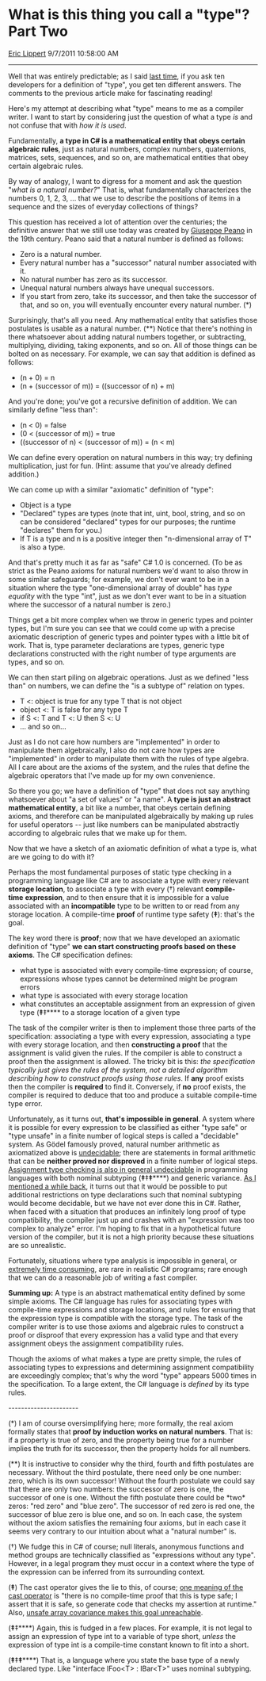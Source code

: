 # What is this thing you call a "type"? Part Two

[Eric Lippert](https://social.msdn.microsoft.com/profile/Eric%20Lippert) 9/7/2011 10:58:00 AM

-----

Well that was entirely predictable; as I said [last time](http://blogs.msdn.com/b/ericlippert/archive/2011/08/29/what-is-this-thing-you-call-a-quot-type-quot-part-one.aspx), if you ask ten developers for a definition of "type", you get ten different answers. The comments to the previous article make for fascinating reading\!

Here's my attempt at describing what "type" means to me as a compiler writer. I want to start by considering just the question of what a type *is* and not confuse that with *how it is used*.

Fundamentally, **a type in C\# is a mathematical entity that obeys certain algebraic rules**, just as natural numbers, complex numbers, quaternions, matrices, sets, sequences, and so on, are mathematical entities that obey certain algebraic rules.

By way of analogy, I want to digress for a moment and ask the question "*what is a natural number?*" That is, what fundamentally characterizes the numbers 0, 1, 2, 3, ... that we use to describe the positions of items in a sequence and the sizes of everyday collections of things?

This question has received a lot of attention over the centuries; the definitive answer that we still use today was created by [Giuseppe Peano](http://en.wikipedia.org/wiki/Peano) in the 19th century. Peano said that a natural number is defined as follows:

  - Zero is a natural number.
  - Every natural number has a "successor" natural number associated with it.
  - No natural number has zero as its successor.
  - Unequal natural numbers always have unequal successors.
  - If you start from zero, take its successor, and then take the successor of that, and so on, you will eventually encounter every natural number. (\*)

Surprisingly, that's all you need. Any mathematical entity that satisfies those postulates is usable as a natural number. (\*\*) Notice that there's nothing in there whatsoever about adding natural numbers together, or subtracting, multiplying, dividing, taking exponents, and so on. All of those things can be bolted on as necessary. For example, we can say that addition is defined as follows:

  - (n + 0) = n
  - (n + (successor of m)) = ((successor of n) + m)

And you're done; you've got a recursive definition of addition. We can similarly define "less than":

  - (n \< 0) = false
  - (0 \< (successor of m)) = true
  - ((successor of n) \< (successor of m)) = (n \< m)

We can define every operation on natural numbers in this way; try defining multiplication, just for fun. (Hint: assume that you've already defined addition.)

We can come up with a similar "axiomatic" definition of "type":

  - Object is a type
  - "Declared" types are types (note that int, uint, bool, string, and so on can be considered "declared" types for our purposes; the runtime "declares" them for you.)
  - If T is a type and n is a positive integer then "n-dimensional array of T" is also a type.

And that's pretty much it as far as "safe" C\# 1.0 is concerned. (To be as strict as the Peano axioms for natural numbers we'd want to also throw in some similar safeguards; for example, we don't ever want to be in a situation where the type "one-dimensional array of double" has *type* *equality* with the type "int", just as we don't ever want to be in a situation where the successor of a natural number is zero.)

Things get a bit more complex when we throw in generic types and pointer types, but I'm sure you can see that we could come up with a precise axiomatic description of generic types and pointer types with a little bit of work. That is, type parameter declarations are types, generic type declarations constructed with the right number of type arguments are types, and so on.

We can then start piling on algebraic operations. Just as we defined "less than" on numbers, we can define the "is a subtype of" relation on types.

  - T \<: object is true for any type T that is not object
  - object \<: T is false for any type T
  - if S \<: T and T \<: U then S \<: U
  - ... and so on...

Just as I do not care how numbers are "implemented" in order to manipulate them algebraically, I also do not care how types are "implemented" in order to manipulate them with the rules of type algebra. All I care about are the axioms of the system, and the rules that define the algebraic operators that I've made up for my own convenience.

So there you go; we have a definition of "type" that does not say anything whatsoever about "a set of values" or "a name". A **type is just an abstract mathematical entity**, a bit like a number, that obeys certain defining axioms, and therefore can be manipulated algebraically by making up rules for useful operators -- just like numbers can be manipulated abstractly according to algebraic rules that we make up for them.

Now that we have a sketch of an axiomatic definition of what a type is, what are we going to do with it?

Perhaps the most fundamental purposes of static type checking in a programming language like C\# are to associate a type with every relevant **storage location**, to associate a type with every (†) relevant **compile-time** **expression**, and to then ensure that it is impossible for a value associated with an **incompatible** type to be written to or read from any storage location. A compile-time **proof** of runtime type safety (**‡**): that's the goal.

The key word there is **proof**; now that we have developed an axiomatic definition of "type" **we can start constructing proofs based on these axioms**. The C\# specification defines:

  - what type is associated with every compile-time expression; of course, expressions whose types cannot be determined might be program errors
  - what type is associated with every storage location
  - what constitutes an acceptable assignment from an expression of given type (**‡**‡**** to a storage location of a given type

The task of the compiler writer is then to implement those three parts of the specification: associating a type with every expression, associating a type with every storage location, and then **constructing a proof** that the assignment is valid given the rules. If the compiler is able to construct a proof then the assignment is allowed. The tricky bit is this: *the specification typically just gives the rules of the system, not a detailed algorithm describing how to construct proofs using those rules*. If **any** proof exists then the compiler is **required** to find it. Conversely, if **no** proof exists, the compiler is required to deduce that too and produce a suitable compile-time type error.

Unfortunately, as it turns out, **that's impossible in general**. A system where it is possible for every expression to be classified as either "type safe" or "type unsafe" in a finite number of logical steps is called a "decidable" system. As Gödel famously proved, natural number arithmetic as axiomatized above is [undecidable](http://en.wikipedia.org/wiki/On_Formally_Undecidable_Propositions_in_Principia_Mathematica_and_Related_Systems_I); there are statements in formal arithmetic that can be **neither proved nor disproved** in a finite number of logical steps. [Assignment type checking is also in general undecidable](http://research.microsoft.com/en-us/um/people/akenn/generics/FOOL2007.pdf) in programming languages with both nominal subtyping (**‡**‡**‡******) and generic variance. [As I mentioned a while back](http://blogs.msdn.com/b/ericlippert/archive/2008/05/07/covariance-and-contravariance-part-twelve-to-infinity-but-not-beyond.aspx), it turns out that it would be possible to put additional restrictions on type declarations such that nominal subtyping would become decidable, but we have not ever done this in C\#. Rather, when faced with a situation that produces an infinitely long proof of type compatibility, the compiler just up and crashes with an "expression was too complex to analyze" error. I'm hoping to fix that in a hypothetical future version of the compiler, but it is not a high priority because these situations are so unrealistic.

Fortunately, situations where type analysis is impossible in general, or [extremely time consuming](http://blogs.msdn.com/b/ericlippert/archive/2007/03/28/lambda-expressions-vs-anonymous-methods-part-five.aspx), are rare in realistic C\# programs; rare enough that we can do a reasonable job of writing a fast compiler.

**Summing up:** A type is an abstract mathematical entity defined by some simple axioms. The C\# language has rules for associating types with compile-time expressions and storage locations, and rules for ensuring that the expression type is compatible with the storage type. The task of the compiler writer is to use those axioms and algebraic rules to construct a proof or disproof that every expression has a valid type and that every assignment obeys the assignment compatibility rules.

Though the axioms of what makes a type are pretty simple, the rules of associating types to expressions and determining assignment compatibility are exceedingly complex; that's why the word "type" appears 5000 times in the specification. To a large extent, the C\# language is *defined* by its type rules.

\----------------------

(\*) I am of course oversimplifying here; more formally, the real axiom formally states that **proof by induction works on natural numbers**. That is: if a property is true of zero, and the property being true for a number implies the truth for its successor, then the property holds for all numbers.

(\*\*) It is instructive to consider why the third, fourth and fifth postulates are necessary. Without the third postulate, there need only be one number: zero, which is its own successor\! Without the fourth postulate we could say that there are only two numbers: the successor of zero is one, the successor of one is one. Without the fifth postulate there could be \*two\* zeros: "red zero" and "blue zero". The successor of red zero is red one, the successor of blue zero is blue one, and so on. In each case, the system without the axiom satisfies the remaining four axioms, but in each case it seems very contrary to our intuition about what a "natural number" is.

(†) We fudge this in C\# of course; null literals, anonymous functions and method groups are technically classified as "expressions without any type". However, in a legal program they must occur in a context where the type of the expression can be inferred from its surrounding context.

(**‡**) The cast operator gives the lie to this, of course; [one meaning of the cast operator](http://blogs.msdn.com/b/ericlippert/archive/2009/03/19/representation-and-identity.aspx) is "there is no compile-time proof that this is type safe; I assert that it is safe, so generate code that checks my assertion at runtime." Also, [unsafe array covariance makes this goal unreachable](http://blogs.msdn.com/b/ericlippert/archive/2007/10/17/covariance-and-contravariance-in-c-part-two-array-covariance.aspx).

(**‡**‡****) Again, this is fudged in a few places. For example, it is not legal to assign an expression of type int to a variable of type short, *unless* the expression of type int is a compile-time constant known to fit into a short.

(**‡**‡**‡******) That is, a language where you state the base type of a newly declared type. Like "interface IFoo\<T\> : IBar\<T\>" uses nominal subtyping.

